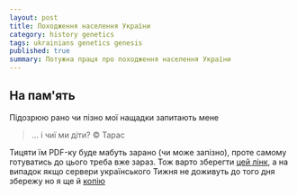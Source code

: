 ```yaml
---
layout: post
title: Походження населення України
category: history genetics
tags: ukrainians genetics genesis
published: true
summary: Потужна праця про походження населення України
---
```


## На пам'ять

Підозрюю рано чи пізно мої нащадки запитають мене 

> … і чиї ми діти?
>    © Тарас

Тицяти їм PDF-ку буде мабуть зарано (чи може запізно), проте самому готуватись до цього треба вже зараз. Тож варто зберегти [цей лінк](http://img.tyzhden.ua/Content/Files/tyzhden/Book%2016.pdf), а на випадок якщо сервери українського Тижня не доживуть до того дня збережу но я ще й [копію](/pdf/ukraine_genesis.pdf)

